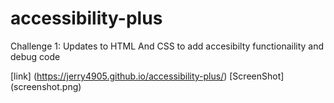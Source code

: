 # accessibility-plus
Challenge 1: Updates to HTML And CSS to add accesibilty functionaility and debug code 

[link] (https://jerry4905.github.io/accessibility-plus/)
[ScreenShot] (screenshot.png)